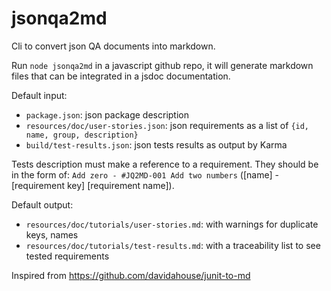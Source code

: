 jsonqa2md
=======

Cli to convert json QA documents into markdown.

Run `node jsonqa2md` in a javascript github repo, it will generate markdown files
that can be integrated in a jsdoc documentation.

Default input:
- `package.json`: json package description
- `resources/doc/user-stories.json`: json requirements as a list of
`{id, name, group, description}`
- `build/test-results.json`: json tests results as output by Karma

Tests description must make a reference to a requirement. They should be in the
form of: `Add zero - #JQ2MD-001 Add two numbers` ([name] - [requirement key] [requirement name]).

Default output:
- `resources/doc/tutorials/user-stories.md`: with warnings for duplicate keys, names
- `resources/doc/tutorials/test-results.md`: with a traceability list to see tested requirements

Inspired from https://github.com/davidahouse/junit-to-md
